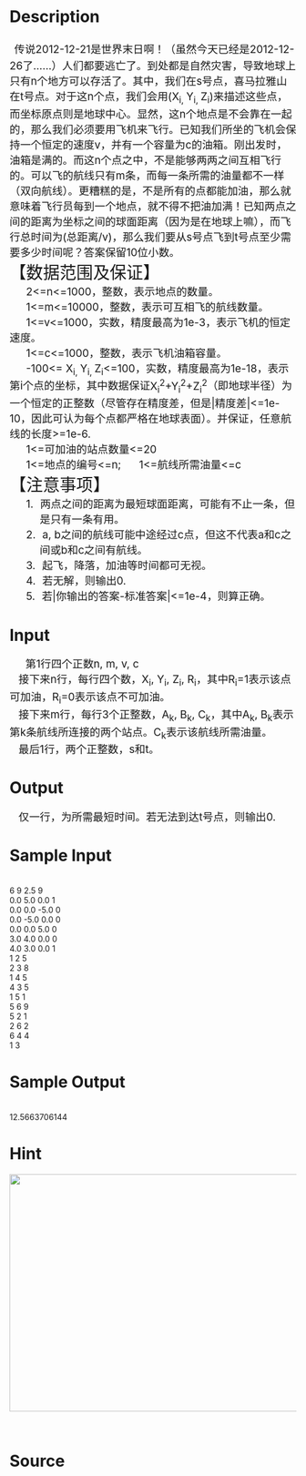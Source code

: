 
# Description

<div class="content"><div><span style="font-size: 22pt"> </span><span style="font-size: 14pt">传说</span><span style="font-size: 14pt">2012-12-21</span><span style="font-size: 14pt">是世界末日啊！（虽然今天已经是</span><span style="font-size: 14pt">2012-12-26</span><span style="font-size: 14pt">了……）人们都要逃亡了。到处都是自然灾害，导致地球上只有</span><span style="font-size: 14pt">n</span><span style="font-size: 14pt">个地方可以存活了。其中，我们在</span><span style="font-size: 14pt">s</span><span style="font-size: 14pt">号点，喜马拉雅山在</span><span style="font-size: 14pt">t</span><span style="font-size: 14pt">号点。对于这</span><span style="font-size: 14pt">n</span><span style="font-size: 14pt">个点，我们会用</span><span style="font-size: 14pt">(X<sub>i, </sub>Y<sub>i, </sub>Z<sub>i</sub>)</span><span style="font-size: 14pt">来描述这些点，而坐标原点则是地球中心。显然，这</span><span style="font-size: 14pt">n</span><span style="font-size: 14pt">个地点是不会靠在一起的，那么我们必须要用飞机来飞行。已知我们所坐的飞机会保持一个恒定的速度</span><span style="font-size: 14pt">v</span><span style="font-size: 14pt">，并有一个容量为</span><span style="font-size: 14pt">c</span><span style="font-size: 14pt">的油箱。刚出发时，油箱是满的。而这</span><span style="font-size: 14pt">n</span><span style="font-size: 14pt">个点之中，不是能够两两之间互相飞行的。可以飞的航线只有</span><span style="font-size: 14pt">m</span><span style="font-size: 14pt">条，而每一条所需的油量都不一样（双向航线）。更糟糕的是，不是所有的点都能加油，那么就意味着飞行员每到一个地点，就不得不把油加满！已知两点之间的距离为坐标之间的球面距离（因为是在地球上嘛），而飞行总时间为</span><span style="font-size: 14pt">(</span><span style="font-size: 14pt">总距离</span><span style="font-size: 14pt">/v)</span><span style="font-size: 14pt">，那么我们要从</span><span style="font-size: 14pt">s</span><span style="font-size: 14pt">号点飞到</span><span style="font-size: 14pt">t</span><span style="font-size: 14pt">号点至少需要多少时间呢？答案保留</span><span style="font-size: 14pt">10</span><span style="font-size: 14pt">位小数。</span></div>
<div><span style="font-size: 22pt">【数据范围及保证】</span></div>
<div style="text-indent: 21.75pt"><span style="font-size: 14pt">2&lt;=n&lt;=1000</span><span style="font-size: 14pt">，整数，表示地点的数量。</span></div>
<div style="text-indent: 21.75pt"><span style="font-size: 14pt">1&lt;=m&lt;=10000</span><span style="font-size: 14pt">，整数，表示可互相飞的航线数量。</span></div>
<div style="text-indent: 21.75pt"><span style="font-size: 14pt">1&lt;=v&lt;=1000</span><span style="font-size: 14pt">，实数，精度最高为</span><span style="font-size: 14pt">1e-3</span><span style="font-size: 14pt">，表示飞机的恒定速度。</span></div>
<div style="text-indent: 21.75pt"><span style="font-size: 14pt">1&lt;=c&lt;=1000</span><span style="font-size: 14pt">，整数，表示飞机油箱容量。</span></div>
<div style="text-indent: 21.75pt"><span style="font-size: 14pt">-100&lt;= X<sub>i, </sub>Y<sub>i, </sub>Z<sub>i</sub>&lt;=100</span><span style="font-size: 14pt">，实数，精度最高为</span><span style="font-size: 14pt">1e-18</span><span style="font-size: 14pt">，表示第</span><span style="font-size: 14pt">i</span><span style="font-size: 14pt">个点的坐标，其中数据保证</span><span style="font-size: 14pt">X<sub>i</sub><sup>2</sup>+Y<sub>i</sub><sup>2</sup>+Z<sub>i</sub><sup>2</sup></span><span style="font-size: 14pt">（即地球半径）为一个恒定的正整数（尽管存在精度差，但是</span><span style="font-size: 14pt">|</span><span style="font-size: 14pt">精度差</span><span style="font-size: 14pt">|&lt;=1e-10</span><span style="font-size: 14pt">，因此可认为每个点都严格在地球表面）。并保证，任意航线的长度</span><span style="font-size: 14pt">&gt;=1e-6.</span></div>
<div style="text-indent: 21.75pt"><span style="font-size: 14pt">1&lt;=</span><span style="font-size: 14pt">可加油的站点数量</span><span style="font-size: 14pt">&lt;=20</span></div>
<div style="text-indent: 21.75pt"><span style="font-size: 14pt">1&lt;=</span><span style="font-size: 14pt">地点的编号</span><span style="font-size: 14pt">&lt;=n;      1&lt;=</span><span style="font-size: 14pt">航线所需油量</span><span style="font-size: 14pt">&lt;=c</span></div>
<div><span style="font-size: 22pt">【注意事项】</span></div>
<div style="margin: 0cm 0cm 0pt 39.75pt; text-indent: -18pt"><span style="font-size: 14pt">1.<span style="font: 7pt &#39;Times New Roman&#39;">     </span></span><span style="font-size: 14pt">两点之间的距离为最短球面距离，可能有不止一条，但是只有一条有用。</span></div>
<div style="margin: 0cm 0cm 0pt 39.75pt; text-indent: -18pt"><span style="font-size: 14pt">2.<span style="font: 7pt &#39;Times New Roman&#39;">     </span></span><span style="font-size: 14pt">a, b</span><span style="font-size: 14pt">之间的航线可能中途经过</span><span style="font-size: 14pt">c</span><span style="font-size: 14pt">点，但这不代表</span><span style="font-size: 14pt">a</span><span style="font-size: 14pt">和</span><span style="font-size: 14pt">c</span><span style="font-size: 14pt">之间或</span><span style="font-size: 14pt">b</span><span style="font-size: 14pt">和</span><span style="font-size: 14pt">c</span><span style="font-size: 14pt">之间有航线。</span></div>
<div style="margin: 0cm 0cm 0pt 39.75pt; text-indent: -18pt"><span style="font-size: 14pt">3.<span style="font: 7pt &#39;Times New Roman&#39;">     </span></span><span style="font-size: 14pt">起飞，降落，加油等时间都可无视。</span></div>
<div style="margin: 0cm 0cm 0pt 39.75pt; text-indent: -18pt"><span style="font-size: 14pt">4.<span style="font: 7pt &#39;Times New Roman&#39;">     </span></span><span style="font-size: 14pt">若无解，则输出</span><span style="font-size: 14pt">0.</span></div>
<div style="margin: 0cm 0cm 0pt 39.75pt; text-indent: -18pt"><span style="font-size: 14pt">5.<span style="font: 7pt &#39;Times New Roman&#39;">     </span></span><span style="font-size: 14pt">若</span><span style="font-size: 14pt">|</span><span style="font-size: 14pt">你输出的答案</span><span style="font-size: 14pt">-</span><span style="font-size: 14pt">标准答案</span><span style="font-size: 14pt">|&lt;=1e-4</span><span style="font-size: 14pt">，则算正确。</span></div></div>

# Input

<div class="content"><div style="text-indent: 21pt"><span style="font-size: 14pt">第</span><span style="font-size: 14pt">1</span><span style="font-size: 14pt">行四个正数</span><span style="font-size: 14pt">n, m, v, c</span></div>
<div><span style="font-size: 14pt">   </span><span style="font-size: 14pt">接下来</span><span style="font-size: 14pt">n</span><span style="font-size: 14pt">行，每行四个数，</span><span style="font-size: 14pt">X<sub>i</sub>, Y<sub>i</sub>, Z<sub>i</sub>, R<sub>i</sub></span><span style="font-size: 14pt">，其中</span><span style="font-size: 14pt">R<sub>i</sub>=1</span><span style="font-size: 14pt">表示该点可加油，</span><span style="font-size: 14pt">R<sub>i</sub>=0</span><span style="font-size: 14pt">表示该点不可加油。</span></div>
<div><span style="font-size: 14pt">   </span><span style="font-size: 14pt">接下来</span><span style="font-size: 14pt">m</span><span style="font-size: 14pt">行，每行</span><span style="font-size: 14pt">3</span><span style="font-size: 14pt">个正整数，</span><span style="font-size: 14pt">A<sub>k</sub>, B<sub>k</sub>, C<sub>k</sub></span><span style="font-size: 14pt">，其中</span><span style="font-size: 14pt">A<sub>k</sub>, B<sub>k</sub></span><span style="font-size: 14pt">表示第</span><span style="font-size: 14pt">k</span><span style="font-size: 14pt">条航线所连接的两个站点。</span><span style="font-size: 14pt">C<sub>k</sub></span><span style="font-size: 14pt">表示该航线所需油量。</span></div>
<div><span style="font-size: 14pt">   </span><span style="font-size: 14pt">最后</span><span style="font-size: 14pt">1</span><span style="font-size: 14pt">行，两个正整数，</span><span style="font-size: 14pt">s</span><span style="font-size: 14pt">和</span><span style="font-size: 14pt">t</span><span style="font-size: 14pt">。</span></div></div>

# Output

<div class="content"><div><span style="font-size: 14pt">   </span><span style="font-size: 14pt">仅一行，为所需最短时间。若无法到达</span><span style="font-size: 14pt">t</span><span style="font-size: 14pt">号点，则输出</span><span style="font-size: 14pt">0.</span></div></div>

# Sample Input

<div class="content"><span class="sampledata"><br/>
6 9 2.5 9<br/>
0.0 5.0 0.0 1<br/>
0.0 0.0 -5.0 0<br/>
0.0 -5.0 0.0 0<br/>
0.0 0.0 5.0 0<br/>
3.0 4.0 0.0 0<br/>
4.0 3.0 0.0 1<br/>
1 2 5<br/>
2 3 8<br/>
1 4 5<br/>
4 3 5<br/>
1 5 1<br/>
5 6 9<br/>
5 2 1<br/>
2 6 2<br/>
6 4 4<br/>
1 3<br/>
</span></div>

# Sample Output

<div class="content"><span class="sampledata"><br/>
12.5663706144</span></div>

# Hint

<div class="content"><p></p><p><img height="417" width="551" alt="" src="source/bzoj/2985/img/aHR0cHM6Ly9seWRzeS5jb20vSnVkZ2VPbmxpbmUvdXBsb2FkLzIwMTIxMi8xMSgxMCkuanBn.jpg"/></p><br/>
<p></p><p></p></div>

# Source

<div class="content"><p><a href="problemset.php?search="></a></p></div>

